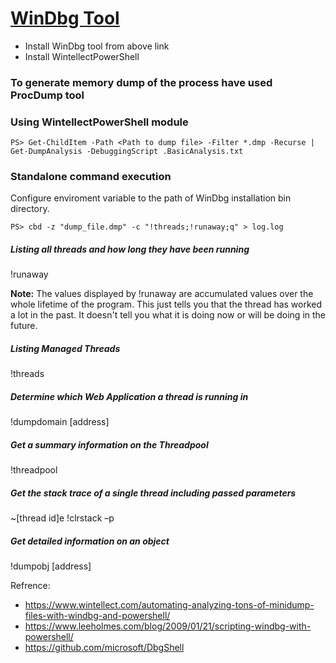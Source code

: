 # [WinDbg Tool](https://developer.microsoft.com/windows/downloads/windows-10-sdk)

- Install WinDbg tool from above link
- Install WintellectPowerShell

### To generate memory dump of the process have used ProcDump tool

### Using WintellectPowerShell module

```
PS> Get-ChildItem -Path <Path to dump file> -Filter *.dmp -Recurse | Get-DumpAnalysis -DebuggingScript .BasicAnalysis.txt
```

### Standalone command execution

Configure enviroment variable to the path of WinDbg installation bin directory.

```
PS> cbd -z "dump_file.dmp" -c "!threads;!runaway;q" > log.log 
```

##### Listing all threads and how long they have been running

!runaway

**Note:** The values displayed by !runaway are accumulated values over the whole lifetime of the program. This just tells you that the thread has worked a lot in the past. It doesn't tell you what it is doing now or will be doing in the future.

##### Listing Managed Threads

!threads

##### Determine which Web Application a thread is running in

!dumpdomain [address]

##### Get a summary information on the Threadpool

!threadpool

##### Get the stack trace of a single thread including passed parameters

~[thread id]e !clrstack –p

##### Get detailed information on an object

!dumpobj [address]

Refrence: 

- https://www.wintellect.com/automating-analyzing-tons-of-minidump-files-with-windbg-and-powershell/
- https://www.leeholmes.com/blog/2009/01/21/scripting-windbg-with-powershell/
- https://github.com/microsoft/DbgShell
